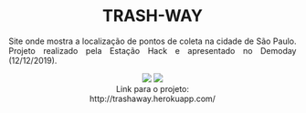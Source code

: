 <h1 align="center">TRASH-WAY</h1>
<p align="justify">
Site onde mostra a localização de pontos de coleta na cidade de São Paulo. Projeto realizado pela Estação Hack e apresentado no Demoday (12/12/2019).</p>

<p align="center">
    <img src="https://i.imgur.com/4f2t3kQ.jpg"/>

<img src="https://i.imgur.com/wrWF5gh.png"/>
<br>
Link para o projeto:<br>
http://trashaway.herokuapp.com/
</p>

